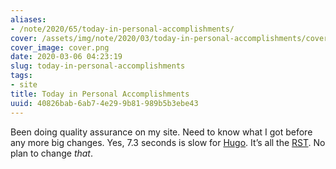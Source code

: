 ```yaml
---
aliases:
- /note/2020/65/today-in-personal-accomplishments/
cover: /assets/img/note/2020/03/today-in-personal-accomplishments/cover.png
cover_image: cover.png
date: 2020-03-06 04:23:19
slug: today-in-personal-accomplishments
tags:
- site
title: Today in Personal Accomplishments
uuid: 40826bab-6ab7-4e29-9b81-989b5b3ebe43
---
```


Been doing quality assurance on my site. Need to know what I got before
any more big changes. Yes, 7.3 seconds is slow for
[Hugo](https://gohugo.io). It’s all the [RST](/tag/rst). No plan to
change *that*.
